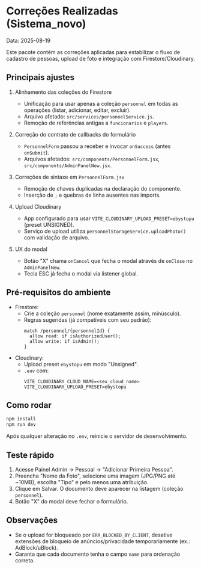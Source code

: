 # Correções Realizadas (Sistema_novo)

Data: 2025-08-19

Este pacote contém as correções aplicadas para estabilizar o fluxo de cadastro de pessoas, upload de foto e integração com Firestore/Cloudinary.

## Principais ajustes

1. Alinhamento das coleções do Firestore
   - Unificação para usar apenas a coleção `personnel` em todas as operações (listar, adicionar, editar, excluir).
   - Arquivo afetado: `src/services/personnelService.js`.
   - Remoção de referências antigas a `funcionarios` e `players`.

2. Correção do contrato de callbacks do formulário
   - `PersonnelForm` passou a receber e invocar `onSuccess` (antes `onSubmit`).
   - Arquivos afetados: `src/components/PersonnelForm.jsx`, `src/components/AdminPanelNew.jsx`.

3. Correções de sintaxe em `PersonnelForm.jsx`
   - Remoção de chaves duplicadas na declaração do componente.
   - Inserção de `;` e quebras de linha ausentes nas imports.

4. Upload Cloudinary
   - App configurado para usar `VITE_CLOUDINARY_UPLOAD_PRESET=ebystopu` (preset UNSIGNED).
   - Serviço de upload utiliza `personnelStorageService.uploadPhoto()` com validação de arquivo.

5. UX do modal
   - Botão "X" chama `onCancel` que fecha o modal através de `onClose` no `AdminPanelNew`.
   - Tecla ESC já fecha o modal via listener global.

## Pré-requisitos do ambiente

- Firestore:
  - Crie a coleção `personnel` (nome exatamente assim, minúsculo).
  - Regras sugeridas (já compatíveis com seu padrão):
    ```
    match /personnel/{personnelId} {
      allow read: if isAuthorizedUser();
      allow write: if isAdmin();
    }
    ```
- Cloudinary:
  - Upload preset `ebystopu` em modo "Unsigned".
  - `.env` com:
    ```
    VITE_CLOUDINARY_CLOUD_NAME=<seu_cloud_name>
    VITE_CLOUDINARY_UPLOAD_PRESET=ebystopu
    ```

## Como rodar

```bash
npm install
npm run dev
```

Após qualquer alteração no `.env`, reinicie o servidor de desenvolvimento.

## Teste rápido

1. Acesse Painel Admin → Pessoal → "Adicionar Primeira Pessoa".
2. Preencha "Nome da Foto", selecione uma imagem (JPG/PNG até ~10MB), escolha "Tipo" e pelo menos uma atribuição.
3. Clique em Salvar. O documento deve aparecer na listagem (coleção `personnel`).
4. Botão "X" do modal deve fechar o formulário.

## Observações

- Se o upload for bloqueado por `ERR_BLOCKED_BY_CLIENT`, desative extensões de bloqueio de anúncios/privacidade temporariamente (ex.: AdBlock/uBlock).
- Garanta que cada documento tenha o campo `name` para ordenação correta.



